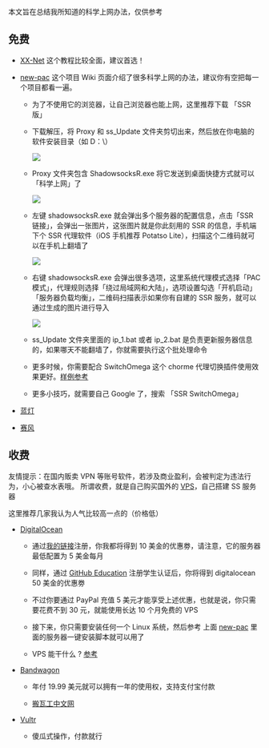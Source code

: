本文旨在总结我所知道的科学上网办法，仅供参考

## 免费

- [XX-Net](https://github.com/XX-net/XX-Net)  这个教程比较全面，建议首选！
 
- [new-pac](https://github.com/Alvin9999/new-pac/wiki/SSR%E7%89%88)  这个项目 Wiki 页面介绍了很多科学上网的办法，建议你有空把每一个项目都看一遍。
 
  - 为了不使用它的浏览器，让自己浏览器也能上网，这里推荐下载 「SSR 版」

  - 下载解压，将 Proxy 和  ss_Update 文件夹剪切出来，然后放在你电脑的软件安装目录（如 D：\）

    ![](https://www.suiyia.com/wp-content/uploads/2018/05/adaf9228720732c33bdb6203c2a9f230.png)

  - Proxy 文件夹包含 ShadowsocksR.exe 将它发送到桌面快捷方式就可以「科学上网」了

    ![](https://www.suiyia.com/wp-content/uploads/2018/05/163d33c7fbb8ed42952787ae557f5b56.png)

  - 左键 shadowsocksR.exe 就会弹出多个服务器的配置信息，点击「SSR 链接」，会弹出一张图片，这张图片就是你此刻用的 SSR 的信息，手机端下个 SSR 代理软件（iOS 手机推荐 Potatso Lite），扫描这个二维码就可以在手机上翻墙了


    ![](https://www.suiyia.com/wp-content/uploads/2018/05/c3eac990cf4cd5bce00e7d307ba597b5.png)

  - 右键 shadowsocksR.exe 会弹出很多选项，这里系统代理模式选择「PAC 模式」，代理规则选择「绕过局域网和大陆」，选项设置勾选「开机启动」「服务器负载均衡」，二维码扫描表示如果你有自建的 SSR 服务，就可以通过生成的图片进行导入

    ![](https://www.suiyia.com/wp-content/uploads/2018/05/b339e346c5741dbb2a3f307d9bbd3c49.png)

  - ss_Update 文件夹里面的 ip_1.bat 或者 ip_2.bat 是负责更新服务器信息的，如果哪天不能翻墙了，你就需要执行这个批处理命令

  - 更多时候，你需要配合 SwitchOmega 这个 chorme 代理切换插件使用效果更好。[样例参考](https://github.com/getlantern/lantern/issues/6825)

  - 更多小技巧，就需要自己 Google 了，搜索  「SSR SwitchOmega」


- [蓝灯](https://github.com/getlantern/forum)

- [赛风](https://psiphon3.com/zh/download.html)





## 收费
友情提示：在国内贩卖 VPN 等账号软件，若涉及商业盈利，会被判定为违法行为，小心被查水表哦。
所谓收费，就是自己购买国外的 [VPS](http://host.zzidc.com/xnkj/352.html)，自己搭建 SS 服务器

这里推荐几家我认为人气比较高一点的（价格低）

- [DigitalOcean](https://www.digitalocean.com/)

	- 通过[我的链接](https://m.do.co/c/c365a0a4139b)注册，你我都将得到 10 美金的优惠劵，请注意，它的服务器最低配置为 5 美金每月
	
	- 同样，通过 [GitHub Education](https://education.github.com/pack) 注册学生认证后，你将得到 digitalocean 50 美金的优惠劵
	
	- 不过你要通过 PayPal 充值 5 美元才能享受上述优惠，也就是说，你只需要花费不到 30 元，就能使用长达 10 个月免费的 VPS
	
	- 接下来，你只需要安装任何一个 Linux 系统，然后参考 上面 [new-pac](https://github.com/Alvin9999/new-pac/wiki/SSR%E7%89%88) 里面的服务器一键安装脚本就可以用了
	
	- VPS 能干什么 ? [参考](https://www.zhihu.com/question/24284566)


- [Bandwagon](https://bandwagonhost.com/)

  - 年付 19.99 美元就可以拥有一年的使用权，支持支付宝付款
 
  - [搬瓦工中文网](https://www.bandwagonhost.net/)

- [Vultr](https://www.vultr.com/)

  - 傻瓜式操作，付款就行
